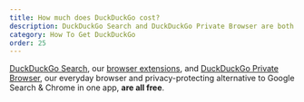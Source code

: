 ```yaml
---
title: How much does DuckDuckGo cost?
description: DuckDuckGo Search and DuckDuckGo Private Browser are both free.
category: How To Get DuckDuckGo
order: 25
---
```


[DuckDuckGo Search](https://duckduckgo.com/), our <a href="{{ site.baseurl }}/desktop/adding-duckduckgo-to-your-browser/">browser extensions</a>, and <a href="{{ site.baseurl }}/get-duckduckgo/does-duckduckgo-make-a-browser/">DuckDuckGo Private Browser</a>, our everyday browser and privacy-protecting alternative to Google Search & Chrome in one app, **are all free**.
